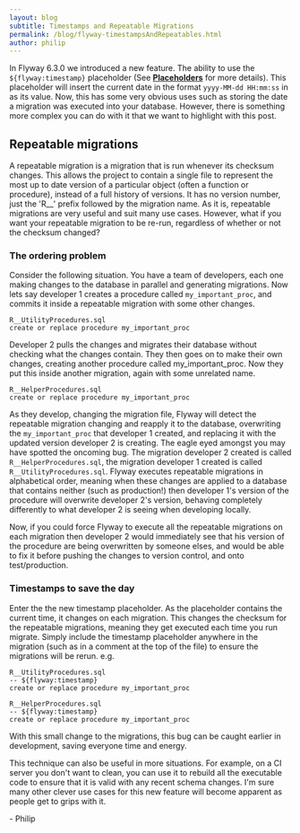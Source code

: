 ```yaml
---
layout: blog
subtitle: Timestamps and Repeatable Migrations
permalink: /blog/flyway-timestampsAndRepeatables.html
author: philip
---
```


In Flyway 6.3.0 we introduced a new feature. The ability to use the `${flyway:timestamp}` placeholder (See **[Placeholders](/documentation/placeholders)** for more details). This placeholder will insert the current date in the format `yyyy-MM-dd HH:mm:ss` in as its value. Now, this has some very obvious uses such as storing the date a migration was executed into your database. However, there is something more complex you can do with it that we want to highlight with this post.

## Repeatable migrations
A repeatable migration is a migration that is run whenever its checksum changes. This allows the project to contain a single file to represent the most up to date version of a particular object (often a function or procedure), instead of a full history of versions. It has no version number, just the 'R__' prefix followed by the migration name. As it is, repeatable migrations are very useful and suit many use cases. However, what if you want your repeatable migration to be re-run, regardless of whether or not the checksum changed? 


### The ordering problem
Consider the following situation. You have a team of developers, each one making changes to the database in parallel and generating migrations. Now lets say developer 1 creates a procedure called `my_important_proc`, and commits it inside a repeatable migration with some other changes. 

```
R__UtilityProcedures.sql
create or replace procedure my_important_proc
```

Developer 2 pulls the changes and migrates their database without checking what the changes contain. They then goes on to make their own changes, creating another procedure called my_important_proc. Now they put this inside another migration, again with some unrelated name. 

```
R__HelperProcedures.sql
create or replace procedure my_important_proc
```

As they develop, changing the migration file, Flyway will detect the repeatable migration changing and reapply it to the database, overwriting the `my_important_proc` that developer 1 created, and replacing it with the updated version developer 2 is creating. The eagle eyed amongst you may have spotted the oncoming bug. The migration developer 2 created is called `R__HelperProcedures.sql`, the migration developer 1 created is called `R__UtilityProcedures.sql`. Flyway executes repeatable migrations in alphabetical order, meaning when these changes are applied to a database that contains neither (such as production!) then developer 1's version of the procedure will overwrite developer 2's version, behaving completely differently to what developer 2 is seeing when developing locally. 

Now, if you could force Flyway to execute all the repeatable migrations on each migration then developer 2 would immediately see that his version of the procedure are being overwritten by someone elses, and would be able to fix it before pushing the changes to version control, and onto test/production.


### Timestamps to save the day
Enter the the new timestamp placeholder. As the placeholder contains the current time, it changes on each migration. This changes the checksum for the repeatable migrations, meaning they get executed each time you run migrate. Simply include the timestamp placeholder anywhere in the migration (such as in a comment at the top of the file) to ensure the migrations will be rerun. e.g.

```
R__UtilityProcedures.sql
-- ${flyway:timestamp}
create or replace procedure my_important_proc
```

```
R__HelperProcedures.sql
-- ${flyway:timestamp}
create or replace procedure my_important_proc
```

With this small change to the migrations, this bug can be caught earlier in development, saving everyone time and energy.

This technique can also be useful in more situations. For example, on a CI server you don't want to clean, you can use it to rebuild all the executable code to ensure that it is valid with any recent schema changes. I'm sure many other clever use cases for this new feature will become apparent as people get to grips with it.

\- Philip